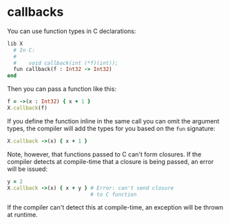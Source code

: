 # callbacks

You can use function types in C declarations:

```ruby
lib X
  # In C:
  #
  #    void callback(int (*f)(int));
  fun callback(f : Int32 -> Int32)
end
```

Then you can pass a function like this:

```ruby
f = ->(x : Int32) { x + 1 }
X.callback(f)
```

If you define the function inline in the same call you can omit the argument types, the compiler will add the types for you based on the `fun` signature:

```ruby
X.callback ->(x) { x + 1 }
```

Note, however, that functions passed to C can't form closures. If the compiler detects at compile-time that a closure is being passed, an error will be issued:

```ruby
y = 2
X.callback ->(x) { x + y } # Error: can't send closure
                           # to C function
```

If the compiler can't detect this at compile-time, an exception will be thrown at runtime.
